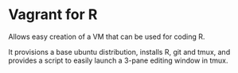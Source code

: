 # Vagrant for R

Allows easy creation of a VM that can be used for coding R.

It provisions a base ubuntu distribution, installs R, git and tmux, and provides a script to easily launch a 3-pane editing window in tmux.
